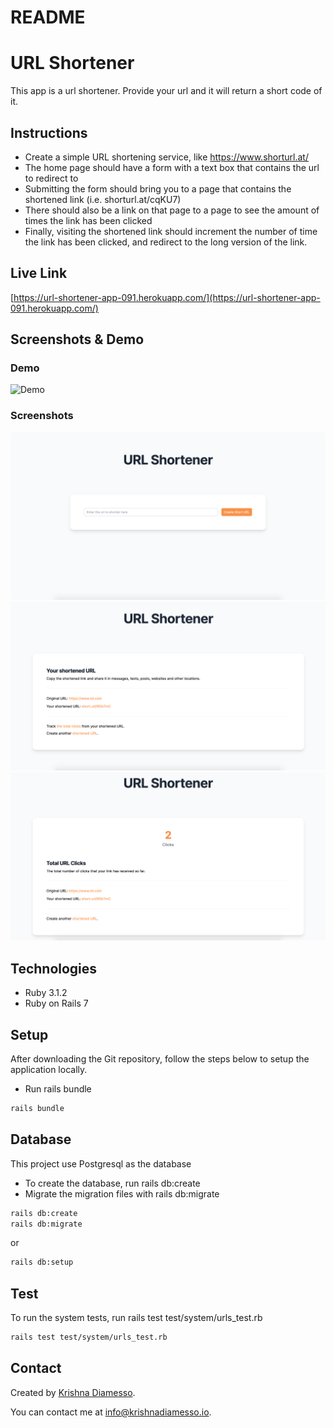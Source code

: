 # README

# URL Shortener

This app is a url shortener. Provide your url and it will return a short code of it.

## Instructions

* Create a simple URL shortening service, like https://www.shorturl.at/
* The home page should have a form with a text box that contains the url to redirect to
* Submitting the form should bring you to a page that contains the shortened link (i.e. shorturl.at/cqKU7)
* There should also be a link on that page to a page to see the amount of times the link has been clicked
* Finally, visiting the shortened link should increment the number of time the link has been clicked, and redirect to the long version of the link.

## Live Link
[https://url-shortener-app-091.herokuapp.com/](https://url-shortener-app-091.herokuapp.com/)


## Screenshots & Demo
### Demo
![Demo](./public/url_shortener_1.gif)

### Screenshots
![Example screenshot 1](./app/assets/images/url_shortener_2.png)
![Example screenshot 2](./app/assets/images/url_shortener_3.png)
![Example screenshot 3](./app/assets/images/url_shortener_4.png)


## Technologies
- Ruby 3.1.2
- Ruby on Rails 7
  
## Setup
After downloading the Git repository, follow the steps below to setup the application locally.

- Run rails bundle

```sh
rails bundle
```

## Database
This project use Postgresql as the database

- To create the database, run rails db:create
- Migrate the migration files with rails db:migrate

```sh
rails db:create
rails db:migrate
```
or 

```sh
rails db:setup
```

## Test
To run the system tests, run rails test test/system/urls_test.rb

```sh
rails test test/system/urls_test.rb  
```

## Contact

Created by [Krishna Diamesso](mailto:info@krishnadiamesso.io).

You can contact me at [info@krishnadiamesso.io](mailto:info@krishnadiamesso.io).
